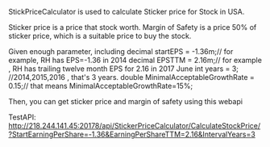 StickPriceCalculator is used to calculate Sticker price for Stock in USA.

Sticker price is a price that stock worth.
Margin of Safety is a price 50% of sticker price, which is a suitable price to buy the stock.

Given enough parameter, including 
            decimal startEPS = -1.36m;// for example, RH has EPS=-1.36 in 2014
            decimal EPSTTM = 2.16m;// for example , RH has trailing twelve month EPS for 2.16 in 2017 June
            int years = 3; //2014,2015,2016 , that's 3 years.
            double MinimalAcceptableGrowthRate = 0.15;// that means MinimalAcceptableGrowthRate=15%;
            
Then, you can get sticker price and margin of safety using this webapi

TestAPI:
http://218.244.141.45:20178/api/StickerPriceCalculator/CalculateStockPrice/?StartEarningPerShare=-1.36&EarningPerShareTTM=2.16&IntervalYears=3